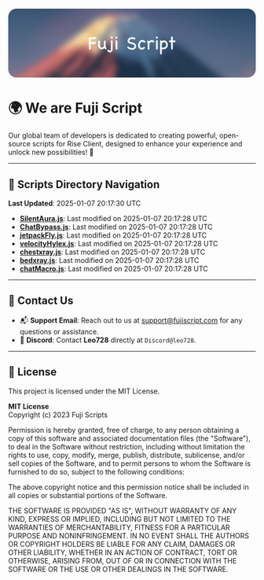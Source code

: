 ![Banner](.github/b.webp)

# 🌍 **We are Fuji Script**

Our global team of developers is dedicated to creating powerful, open-source scripts for Rise Client, designed to enhance your experience and unlock new possibilities! 🌟

---
<!-- SCRIPTS_NAVIGATION_START -->
## 📂 **Scripts Directory Navigation**

**Last Updated**: 2025-01-07 20:17:30 UTC

- **[SilentAura.js](scripts/SilentAura.js)**: Last modified on 2025-01-07 20:17:28 UTC
- **[ChatBypass.js](scripts/ChatBypass.js)**: Last modified on 2025-01-07 20:17:28 UTC
- **[jetpackFly.js](scripts/jetpackFly.js)**: Last modified on 2025-01-07 20:17:28 UTC
- **[velocityHylex.js](scripts/velocityHylex.js)**: Last modified on 2025-01-07 20:17:28 UTC
- **[chestxray.js](scripts/chestxray.js)**: Last modified on 2025-01-07 20:17:28 UTC
- **[bedxray.js](scripts/bedxray.js)**: Last modified on 2025-01-07 20:17:28 UTC
- **[chatMacro.js](scripts/chatMacro.js)**: Last modified on 2025-01-07 20:17:28 UTC

<!-- SCRIPTS_NAVIGATION_END -->

---

## 💬 **Contact Us**  
- 📬 **Support Email**: Reach out to us at [support@fujiscript.com](mailto:support@fujiscript.com) for any questions or assistance.  
- 💬 **Discord**: Contact **Leo728** directly at `Discord@leo728`.

---

## 📜 **License**

This project is licensed under the MIT License.  

**MIT License**  
Copyright (c) 2023 Fuji Scripts  

Permission is hereby granted, free of charge, to any person obtaining a copy of this software and associated documentation files (the "Software"), to deal in the Software without restriction, including without limitation the rights to use, copy, modify, merge, publish, distribute, sublicense, and/or sell copies of the Software, and to permit persons to whom the Software is furnished to do so, subject to the following conditions:  

The above copyright notice and this permission notice shall be included in all copies or substantial portions of the Software.  

THE SOFTWARE IS PROVIDED "AS IS", WITHOUT WARRANTY OF ANY KIND, EXPRESS OR IMPLIED, INCLUDING BUT NOT LIMITED TO THE WARRANTIES OF MERCHANTABILITY, FITNESS FOR A PARTICULAR PURPOSE AND NONINFRINGEMENT. IN NO EVENT SHALL THE AUTHORS OR COPYRIGHT HOLDERS BE LIABLE FOR ANY CLAIM, DAMAGES OR OTHER LIABILITY, WHETHER IN AN ACTION OF CONTRACT, TORT OR OTHERWISE, ARISING FROM, OUT OF OR IN CONNECTION WITH THE SOFTWARE OR THE USE OR OTHER DEALINGS IN THE SOFTWARE.  
